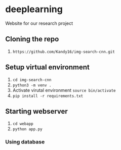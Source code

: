 # deeplearning
Website for our research project

## Cloning the repo
1. `https://github.com/Kandy16/img-search-cnn.git`

## Setup virtual environment
1. `cd img-search-cnn`
2. `python3 -m venv .`
3. Activate virutal environment `source bin/activate`
3. `pip install -r requirements.txt`



## Starting webserver
1. `cd webapp`
2. `python app.py`


### Using database